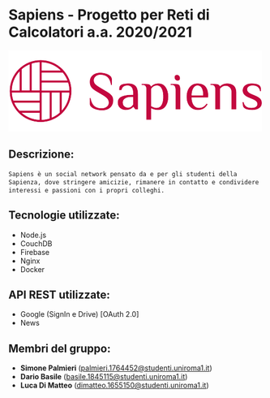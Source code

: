 # **Sapiens - Progetto per Reti di Calcolatori a.a. 2020/2021**

![SapiensLogo](app/public/assets/logo2/logo_small.png)



## Descrizione:
    Sapiens è un social network pensato da e per gli studenti della Sapienza, dove stringere amicizie, rimanere in contatto e condividere interessi e passioni con i propri colleghi.


## Tecnologie utilizzate:
- Node.js
- CouchDB
- Firebase
- Nginx
- Docker

## API REST utilizzate:
- Google (SignIn e Drive) [OAuth 2.0]
- News

## Membri del gruppo:
- **Simone Palmieri** (palmieri.1764452@studenti.uniroma1.it)
- **Dario Basile** (basile.1845115@studenti.uniroma1.it)
- **Luca Di Matteo** (dimatteo.1655150@studenti.uniroma1.it)

